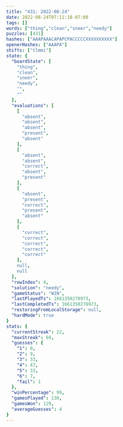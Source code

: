 ```yaml
---
title: "431: 2022-08-24"
date: 2022-08-24T07:11:18-07:00
tags: []
words: ["thing","clean","sneer","needy"]
puzzles: [431]
hashes: ["AAAPAAACAPAPCPACCCCCXXXXXXXXXX"]
openerHashes: ["AAAPA"]
shifts: ["tlmmi"]
state: {
  "boardState": [
    "thing",
    "clean",
    "sneer",
    "needy",
    "",
    ""
  ],
  "evaluations": [
    [
      "absent",
      "absent",
      "absent",
      "present",
      "absent"
    ],
    [
      "absent",
      "absent",
      "correct",
      "absent",
      "present"
    ],
    [
      "absent",
      "present",
      "correct",
      "present",
      "absent"
    ],
    [
      "correct",
      "correct",
      "correct",
      "correct",
      "correct"
    ],
    null,
    null
  ],
  "rowIndex": 4,
  "solution": "needy",
  "gameStatus": "WIN",
  "lastPlayedTs": 1661350278973,
  "lastCompletedTs": 1661350278973,
  "restoringFromLocalStorage": null,
  "hardMode": true
}
stats: {
  "currentStreak": 22,
  "maxStreak": 69,
  "guesses": {
    "1": 0,
    "2": 9,
    "3": 33,
    "4": 47,
    "5": 33,
    "6": 7,
    "fail": 1
  },
  "winPercentage": 99,
  "gamesPlayed": 130,
  "gamesWon": 129,
  "averageGuesses": 4
}
---
```


<!-- more -->
